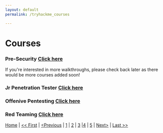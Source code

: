 ```yaml
---
layout: default
permalink: /tryhackme_courses

---
```


# Courses #

### Pre-Security  [Click here ](/pre-security)


If you're interested in more walkthroughs, please check back later as there would be  more courses added  soon!


### Jr Penetration Tester [Click here](/jrpentest_index)


### Offenive Pentesting [Click here](/offpentest_index)
### Red Teaming [Click here](/redteaming)



[Home](https://www.yourhomepage.com) | [<< First](#) | [<Previous](#) | [1](#) | [2](#) | [3](#) |[4](#) | [5](#) | [Next>](#) | [Last >>](#)

<!--
-->
